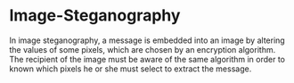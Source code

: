 # Image-Steganography

In image steganography, a message is embedded into an image by altering the values of some pixels, which are chosen by an encryption algorithm. The recipient of the image must be aware of the same algorithm in order to known which pixels he or she must select to extract the message. 
